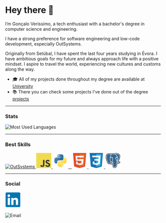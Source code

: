 # Hey there 👋

I’m Gonçalo Veríssimo, a tech enthusiast with a bachelor's degree in computer science and engineering.

I have a strong preference for software engineering and low-code development, especially OutSystems.

Originally from Setúbal, I have spent the last four years studying in Évora.
I have ambitious goals for my future and always approach life with a positive mindset. I aspire to travel the world, experiencing new cultures and customs along the way.

- 🎓 All of my projects done throughout my degree are available at [University](https://github.com/goncalofverissimo/University)
- 📚 There you can check some projects I've done out of the degree [projects](https://github.com/goncalofverissimo/projects)


---


### Stats

![Most Used Languages](https://github-readme-stats.vercel.app/api/top-langs/?username=goncalofverissimo&layout=compact&theme=omni)


---


### Best Skills

<a href="https://www.outsystems.com/" target="_blank">
  <img src="https://cdn-1.webcatalog.io/catalog/outsystems/outsystems-icon-filled-256.png?v=1714775369841" alt="OutSystems"
  width="50">
</a>

<a href="https://developer.mozilla.org/en-US/docs/Web/JavaScript" target="_blank">
  <img src="https://raw.githubusercontent.com/devicons/devicon/master/icons/javascript/javascript-original.svg" alt="JavaScript"   
 width="50">
</a>

<a href="https://www.python.org/" target="_blank">
  <img src="https://raw.githubusercontent.com/devicons/devicon/master/icons/python/python-original.svg" alt="Python"
  width="50">   
</a>

<a href="https://www.w3schools.com/html/" target="_blank">
  <img src="https://raw.githubusercontent.com/devicons/devicon/master/icons/html5/html5-original.svg"   
 alt="HTML5" width="50">
</a>

<a href="https://www.w3schools.com/css/" target="_blank">
  <img src="https://raw.githubusercontent.com/devicons/devicon/master/icons/css3/css3-original.svg"   
 alt="CSS3" width="50">
</a>

<a href="https://www.postgresql.org/" target="_blank">
  <img src="https://raw.githubusercontent.com/devicons/devicon/master/icons/postgresql/postgresql-original.svg"   
 alt="PostgreSQL" width="50">
</a>


---


### Social

<a href="https://www.linkedin.com/in/goncaloverissimopt" target="_blank">
  <img src="https://raw.githubusercontent.com/devicons/devicon/master/icons/linkedin/linkedin-original.svg"    
 alt="LinkedIn" width="50">
</a>

<img src="https://img.icons8.com/ios-filled/50/000000/mail.png"  
  alt="Email" width="50">
</a>
